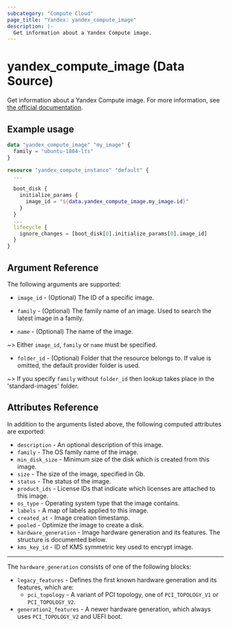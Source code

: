 ```yaml
---
subcategory: "Compute Cloud"
page_title: "Yandex: yandex_compute_image"
description: |-
  Get information about a Yandex Compute image.
---
```


# yandex_compute_image (Data Source)

Get information about a Yandex Compute image. For more information, see [the official documentation](https://cloud.yandex.com/docs/compute/concepts/image).

## Example usage

```terraform
data "yandex_compute_image" "my_image" {
  family = "ubuntu-1804-lts"
}

resource "yandex_compute_instance" "default" {
  ...

  boot_disk {
    initialize_params {
      image_id = "${data.yandex_compute_image.my_image.id}"
    }
  }
  ...
  lifecycle {
    ignore_changes = [boot_disk[0].initialize_params[0].image_id]
  }
}
```

## Argument Reference

The following arguments are supported:

* `image_id` - (Optional) The ID of a specific image.

* `family` - (Optional) The family name of an image. Used to search the latest image in a family.

* `name` - (Optional) The name of the image.

~> Either `image_id`, `family` or `name` must be specified.

* `folder_id` - (Optional) Folder that the resource belongs to. If value is omitted, the default provider folder is used.

~> If you specify `family` without `folder_id` then lookup takes place in the 'standard-images' folder.

## Attributes Reference

In addition to the arguments listed above, the following computed attributes are exported:

* `description` - An optional description of this image.
* `family` - The OS family name of the image.
* `min_disk_size` - Minimum size of the disk which is created from this image.
* `size` - The size of the image, specified in Gb.
* `status` - The status of the image.
* `product_ids` - License IDs that indicate which licenses are attached to this image.
* `os_type` - Operating system type that the image contains.
* `labels` - A map of labels applied to this image.
* `created_at` - Image creation timestamp.
* `pooled` - Optimize the image to create a disk.
* `hardware_generation` - Image hardware generation and its features. The structure is documented below.
* `kms_key_id` - ID of KMS symmetric key used to encrypt image.

---

The `hardware_generation` consists of one of the following blocks:

* `legacy_features` - Defines the first known hardware generation and its features, which are:
  * `pci_topology` - A variant of PCI topology, one of `PCI_TOPOLOGY_V1` or `PCI_TOPOLOGY_V2`.
* `generation2_features` - A newer hardware generation, which always uses `PCI_TOPOLOGY_V2` and UEFI boot.
